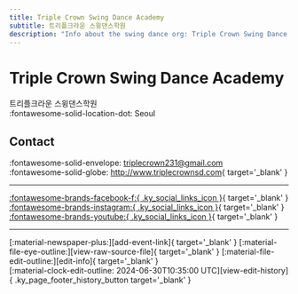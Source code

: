 ```yaml
---
title: Triple Crown Swing Dance Academy
subtitle: 트리플크라운 스윙댄스학원
description: "Info about the swing dance org: Triple Crown Swing Dance Academy."
---
```


# Triple Crown Swing Dance Academy

트리플크라운 스윙댄스학원  
:fontawesome-solid-location-dot: Seoul  


## Contact

:fontawesome-solid-envelope: <triplecrown231@gmail.com>  
:fontawesome-solid-globe: <http://www.triplecrownsd.com>{ target='_blank' }  

---

 [:fontawesome-brands-facebook-f:{ .ky_social_links_icon }](https://www.facebook.com/TripleCrownSDA){ target='_blank' } [:fontawesome-brands-instagram:{ .ky_social_links_icon }](https://instagram.com/triplecrown_swingdance){ target='_blank' } [:fontawesome-brands-youtube:{ .ky_social_links_icon }](https://youtube.com/TripleCrownSwingDanceAcademy){ target='_blank' }

---

<div class="ky_page_footer" markdown>
<div class="ky_page_footer_trailing" markdown="span">
[:material-newspaper-plus:][add-event-link]{ target='_blank' }
[:material-file-eye-outline:][view-raw-source-file]{ target='_blank' }
[:material-file-edit-outline:][edit-info]{ target='_blank' }
</div>
<div class="ky_page_footer_leading" markdown="span">
[:material-clock-edit-outline: 2024-06-30T10:35:00 UTC][view-edit-history]{ .ky_page_footer_history_button target='_blank' }
</div>
</div>

[add-event-link]: https://github.com/swingdance/events/issues/new?assignees=&labels=add+event&projects=&template=02-add_entity.yml&title=%5Bkr%5D%20%3CName%3E&region=kr&province=Seoul&city=Seoul&org_id=triple-crown "Add Event"
[view-raw-source-file]: https://github.com/swingdance/orgs/blob/main/kr/triple-crown.json "View Raw Source File"
[edit-info]: https://github.com/swingdance/orgs/issues/new?assignees=&labels=update+org&projects=&template=03-update_entity.yml&title=%5Bkr%5D%20Triple%20Crown%20Swing%20Dance%20Academy&region=kr&id=triple-crown&name=Triple%20Crown%20Swing%20Dance%20Academy "Edit Info"

[view-edit-history]: https://github.com/swingdance/orgs/commits/main/kr/triple-crown.json "View Edit History"
